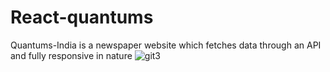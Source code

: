 # React-quantums
Quantums-India is a newspaper website which fetches data through an API and fully responsive in nature
![git3](https://user-images.githubusercontent.com/69349642/126368813-ca9f2fb4-9d3d-4c55-89ee-1983bc1f6ec9.PNG)
